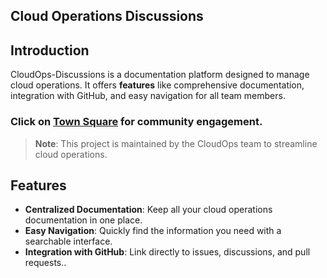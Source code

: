 <link rel="stylesheet" href="{{ site.baseurl }}/assets/css/style.css">

## Cloud Operations Discussions
## Introduction

CloudOps-Discussions is a documentation platform designed to manage cloud operations. It offers **features** like comprehensive documentation, integration with GitHub, and easy navigation for all team members.
### Click on [Town Square](https://github.com/vchinnap/CloudOps-Confluence/discussions) for community engagement.

> **Note**: This project is maintained by the CloudOps team to streamline cloud operations.

## Features

- **Centralized Documentation**: Keep all your cloud operations documentation in one place.
- **Easy Navigation**: Quickly find the information you need with a searchable interface.
- **Integration with GitHub**: Link directly to issues, discussions, and pull requests..


